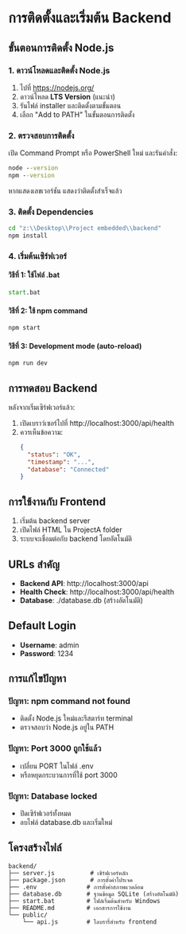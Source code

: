 # การติดตั้งและเริ่มต้น Backend

## ขั้นตอนการติดตั้ง Node.js

### 1. ดาวน์โหลดและติดตั้ง Node.js

1. ไปที่ https://nodejs.org/
2. ดาวน์โหลด **LTS Version** (แนะนำ)
3. รันไฟล์ installer และติดตั้งตามขั้นตอน
4. เลือก "Add to PATH" ในขั้นตอนการติดตั้ง

### 2. ตรวจสอบการติดตั้ง

เปิด Command Prompt หรือ PowerShell ใหม่ และรันคำสั่ง:

```cmd
node --version
npm --version
```

หากแสดงเลขเวอร์ชัน แสดงว่าติดตั้งสำเร็จแล้ว

### 3. ติดตั้ง Dependencies

```cmd
cd "z:\\Desktop\\Project embedded\\backend"
npm install
```

### 4. เริ่มต้นเซิร์ฟเวอร์

#### วิธีที่ 1: ใช้ไฟล์ .bat
```cmd
start.bat
```

#### วิธีที่ 2: ใช้ npm command
```cmd
npm start
```

#### วิธีที่ 3: Development mode (auto-reload)
```cmd
npm run dev
```

## การทดสอบ Backend

หลังจากเริ่มเซิร์ฟเวอร์แล้ว:

1. เปิดเบราว์เซอร์ไปที่ http://localhost:3000/api/health
2. ควรเห็นข้อความ:
   ```json
   {
     "status": "OK",
     "timestamp": "...",
     "database": "Connected"
   }
   ```

## การใช้งานกับ Frontend

1. เริ่มต้น backend server
2. เปิดไฟล์ HTML ใน ProjectA folder
3. ระบบจะเชื่อมต่อกับ backend โดยอัตโนมัติ

## URLs สำคัญ

- **Backend API**: http://localhost:3000/api
- **Health Check**: http://localhost:3000/api/health
- **Database**: ./database.db (สร้างอัตโนมัติ)

## Default Login

- **Username**: admin
- **Password**: 1234

## การแก้ไขปัญหา

### ปัญหา: npm command not found
- ติดตั้ง Node.js ใหม่และรีสตาร์ท terminal
- ตรวจสอบว่า Node.js อยู่ใน PATH

### ปัญหา: Port 3000 ถูกใช้แล้ว
- เปลี่ยน PORT ในไฟล์ .env
- หรือหยุดกระบวนการที่ใช้ port 3000

### ปัญหา: Database locked
- ปิดเซิร์ฟเวอร์ทั้งหมด
- ลบไฟล์ database.db และเริ่มใหม่

## โครงสร้างไฟล์

```
backend/
├── server.js          # เซิร์ฟเวอร์หลัก
├── package.json       # การตั้งค่าโปรเจค
├── .env              # การตั้งค่าสภาพแวดล้อม
├── database.db       # ฐานข้อมูล SQLite (สร้างอัตโนมัติ)
├── start.bat         # ไฟล์เริ่มต้นสำหรับ Windows
├── README.md         # เอกสารการใช้งาน
└── public/
    └── api.js        # ไลบรารี่สำหรับ frontend
```